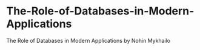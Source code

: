 # The-Role-of-Databases-in-Modern-Applications
The Role of Databases in Modern Applications by Nohin Mykhailo
